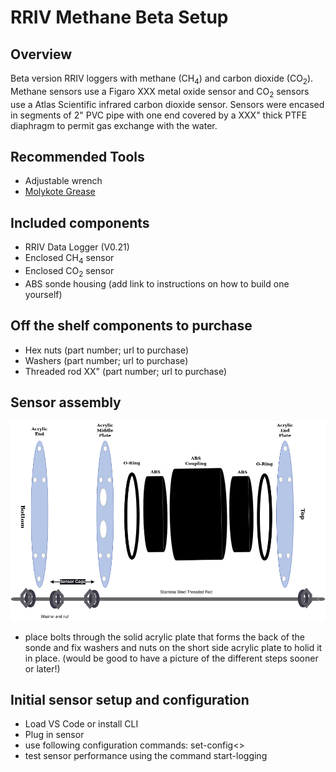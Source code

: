 
# RRIV Methane Beta Setup
## Overview
Beta version RRIV loggers with methane (CH<sub>4</sub>) and carbon dioxide (CO<sub>2</sub>). Methane sensors use a Figaro XXX metal oxide sensor and CO<sub>2</sub> sensors use a Atlas Scientific infrared carbon dioxide sensor. Sensors were encased in segments of 2" PVC pipe with one end covered by a XXX" thick PTFE diaphragm to permit gas exchange with the water.

## Recommended Tools
* Adjustable wrench
* [Molykote Grease](https://www.dupont.com/molykote.html)

## Included components
* RRIV Data Logger (V0.21)
* Enclosed CH<sub>4</sub> sensor
* Enclosed CO<sub>2</sub> sensor
* ABS sonde housing (add link to instructions on how to build one yourself)

## Off the shelf components to purchase
* Hex nuts (part number; url to purchase)
* Washers (part number; url to purchase)
* Threaded rod XX" (part number; url to purchase)

## Sensor assembly
![Figure 1: Assembly of the sensor housing](graphics/caseAssembly.png "Figure 1: Assembly of the sensor housing")

* place bolts through the solid acrylic plate that forms the back of the sonde and fix washers and nuts on the short side acrylic plate to holid it in place. (would be good to have a picture of the different steps sooner or later!)

## Initial sensor setup and configuration
* Load VS Code or install CLI
* Plug in sensor
* use following configuration commands: set-config<>
* test sensor performance using the command start-logging
